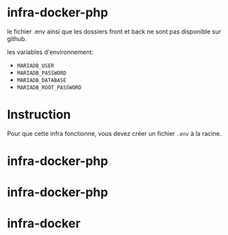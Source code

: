 # infra-docker-php

le fichier .env ainsi que les dossiers front et back ne sont pas disponible sur github.

les variables d'environnement:
- `MARIADB_USER` 
- `MARIADB_PASSWORD` 
- `MARIADB_DATABASE`
- `MARIADB_ROOT_PASSWORD` 

# Instruction

Pour que cette infra fonctionne, vous devez créer un fichier *` .env `* à la racine.
# infra-docker-php
# infra-docker-php
# infra-docker
